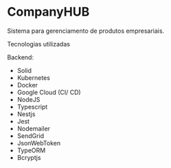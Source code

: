 # CompanyHUB

Sistema para gerenciamento de produtos empresariais.

Tecnologias utilizadas

Backend:

- Solid
- Kubernetes
- Docker
- Google Cloud (CI/ CD)
- NodeJS
- Typescript
- Nestjs
- Jest
- Nodemailer
- SendGrid
- JsonWebToken
- TypeORM
- Bcryptjs
